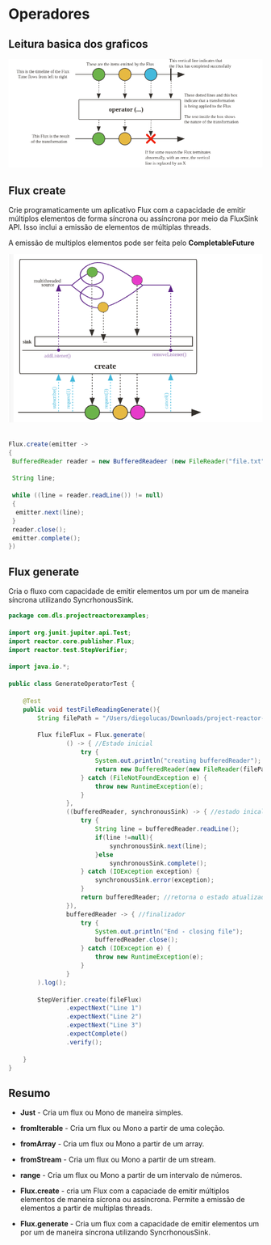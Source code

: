 # Operadores

## Leitura basica dos graficos

![alt text](image-1.png)

## Flux create

Crie programaticamente um aplicativo Flux com a capacidade de emitir múltiplos elementos de forma síncrona ou assíncrona por meio da FluxSink API. Isso inclui a emissão de elementos de múltiplas threads.

A emissão de multiplos elementos pode ser feita pelo **CompletableFuture**

![alt text](image-2.png)

``` java

Flux.create(emitter ->
{
 BufferedReader reader = new BufferedReadeer (new FileReader("file.txt"));

 String line;

 while ((line = reader.readLine()) != null)
 {
  emitter.next(line);
 }
 reader.close();
 emitter.complete();
})

```

## Flux generate


Cria o fluxo com capacidade de emitir elementos um por um de maneira síncrona utilizando SyncrhonousSink.

``` java
package com.dls.projectreactorexamples;

import org.junit.jupiter.api.Test;
import reactor.core.publisher.Flux;
import reactor.test.StepVerifier;

import java.io.*;

public class GenerateOperatorTest {

    @Test
    public void testFileReadingGenerate(){
        String filePath = "/Users/diegolucas/Downloads/project-reactor-examples/src/test/resources/example.txt";

        Flux fileFlux = Flux.generate(
                () -> { //Estado inicial
                    try {
                        System.out.println("creating bufferedReader");
                        return new BufferedReader(new FileReader(filePath));
                    } catch (FileNotFoundException e) {
                        throw new RuntimeException(e);
                    }
                },
                ((bufferedReader, synchronousSink) -> { //estado inical e o sink
                    try {
                        String line = bufferedReader.readLine();
                        if(line !=null){
                            synchronousSink.next(line);
                        }else
                            synchronousSink.complete();
                    } catch (IOException exception) {
                        synchronousSink.error(exception);
                    }
                    return bufferedReader; //retorna o estado atualizado
                }),
                bufferedReader -> { //finalizador
                    try {
                        System.out.println("End - closing file");
                        bufferedReader.close();
                    } catch (IOException e) {
                        throw new RuntimeException(e);
                    }
                }
        ).log();

        StepVerifier.create(fileFlux)
                .expectNext("Line 1")
                .expectNext("Line 2")
                .expectNext("Line 3")
                .expectComplete()
                .verify();

    }
}
```


## Resumo

- **Just** - Cria um flux ou Mono de maneira simples.
- **fromIterable** - Cria um flux ou Mono a partir de uma coleção.
- **fromArray** - Cria um flux ou Mono a partir de um array.
- **fromStream** - Cria um flux ou Mono a partir de um stream.
- **range** - Cria um flux ou Mono a partir de um intervalo de números.

- **Flux.create** - cria um Flux com a capaciade de emitir múltiplos elementos de maneira sícrona ou assíncrona. Permite a emissão de elementos a partir de muĺtiplas threads.

- **Flux.generate** - Cria um flux com a capacidade de emitir elementos um por um de maneira síncrona utilizando SyncrhonousSink.


